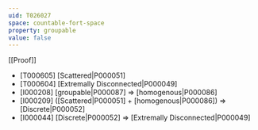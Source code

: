 ```yaml
---
uid: T026027
space: countable-fort-space
property: groupable
value: false
---
```

[[Proof]]

* [T000605] [Scattered|P000051]
* [T000604] [Extremally Disconnected|P000049]
* [I000208] [groupable|P000087] => [homogenous|P000086]
* [I000209] ([Scattered|P000051] + [homogenous|P000086]) => [Discrete|P000052]
* [I000044] [Discrete|P000052] => [Extremally Disconnected|P000049]

